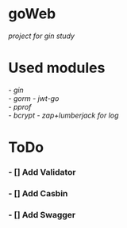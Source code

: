 # goWeb
*project for gin study*
   
   
# Used modules
*- gin*  
*- gorm*
*- jwt-go*   
*- pprof*  
*- bcrypt*
*- zap+lumberjack for log*  
     
     
# ToDo
### - [] Add Validator  
### - [] Add Casbin  
### - [] Add Swagger
    
    


